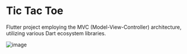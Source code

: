 # Tic Tac Toe

Flutter project employing the MVC (Model-View-Controller) architecture, utilizing various Dart ecosystem libraries.

![image](https://github.com/sousa-p/tic_tac_toe/assets/97417230/9e0bcc9a-b3a3-4602-92bc-2a2a74dfea26)
